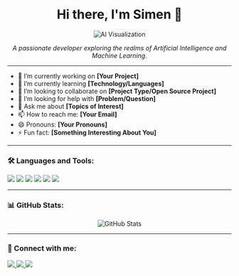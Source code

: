 <h1 align="center">Hi there, I'm Simen 👋</h1>

<p align="center">
  <img src="https://raw.githubusercontent.com/[YourUsername]/[YourUsername]/main/ai_visualization.gif" alt="AI Visualization" />
</p>

<p align="center">
  <em>A passionate developer exploring the realms of Artificial Intelligence and Machine Learning.</em>
</p>

---

- 🔭 I’m currently working on **[Your Project]**
- 🌱 I’m currently learning **[Technology/Languages]**
- 👯 I’m looking to collaborate on **[Project Type/Open Source Project]**
- 🤔 I’m looking for help with **[Problem/Question]**
- 💬 Ask me about **[Topics of Interest]**
- 📫 How to reach me: **[Your Email]**
- 😄 Pronouns: **[Your Pronouns]**
- ⚡ Fun fact: **[Something Interesting About You]**

---

### 🛠️ Languages and Tools:

<p>
  <img src="https://img.shields.io/badge/-Python-3776AB?logo=Python&logoColor=white&style=flat" />
  <img src="https://img.shields.io/badge/-TensorFlow-FF6F00?logo=TensorFlow&logoColor=white&style=flat" />
  <img src="https://img.shields.io/badge/-Keras-D00000?logo=Keras&logoColor=white&style=flat" />
  <img src="https://img.shields.io/badge/-PyTorch-EE4C2C?logo=PyTorch&logoColor=white&style=flat" />
  <img src="https://img.shields.io/badge/-Git-F05032?logo=Git&logoColor=white&style=flat" />
  <img src="https://img.shields.io/badge/-Docker-2496ED?logo=Docker&logoColor=white&style=flat" />
</p>

---

### 📊 GitHub Stats:

<p align="center">
  <img src="https://github-readme-stats.vercel.app/api?username=[YourUsername]&show_icons=true&theme=radical" alt="GitHub Stats" />
</p>

---

### 🔗 Connect with me:

<p>
  <a href="https://linkedin.com/in/[YourLinkedInUsername]">
    <img src="https://img.shields.io/badge/-LinkedIn-0077B5?logo=LinkedIn&logoColor=white&style=flat" />
  </a>
  <a href="https://twitter.com/[YourTwitterHandle]">
    <img src="https://img.shields.io/badge/-Twitter-1DA1F2?logo=Twitter&logoColor=white&style=flat" />
  </a>
  <a href="mailto:[YourEmail]">
    <img src="https://img.shields.io/badge/-Email-D14836?logo=Gmail&logoColor=white&style=flat" />
  </a>
</p>
